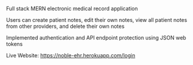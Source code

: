 Full stack MERN electronic medical record application

Users can create patient notes, edit their own notes, view all patient notes from other providers, and delete their own notes

Implemented authentication and API endpoint protection using JSON web tokens

Live Website:
https://noble-ehr.herokuapp.com/login
